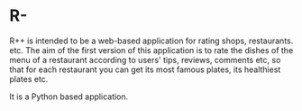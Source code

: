 # R-
R++ is intended to be a web-based application for rating shops, restaurants. etc.
The aim of the first version of this application is to rate the dishes of the menu of a restaurant according to users'
tips, reviews, comments etc, so that for each restaurant you can get its most famous plates, its healthiest plates etc.

It is a Python based application.
